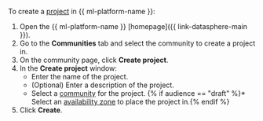 To create a [project](../../datasphere/concepts/project.md) in {{ ml-platform-name }}:

1. Open the {{ ml-platform-name }} [homepage]({{ link-datasphere-main }}).
1. Go to the **Communities** tab and select the community to create a project in.
1. On the community page, click **Create project**.
1. In the **Create project** window:
   * Enter the name of the project.
   * (Optional) Enter a description of the project.
   * Select a [community](../../datasphere/concepts/community.md) for the project.
      {% if audience == "draft" %}* Select an [availability zone](../../overview/concepts/geo-scope.md) to place the project in.{% endif %}
1. Click **Create**.
